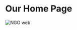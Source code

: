 
<h1>
  Our Home Page
</h1>

![NGO web](https://github.com/Avnit27/102-Tech_titans-NGO-management/assets/149954869/2eccd8d6-3982-4bc1-9816-0748b1ce0adc)

